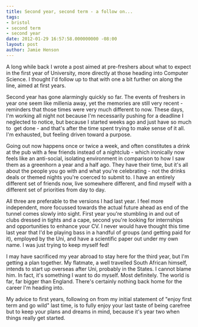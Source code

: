 ```yaml
---
title: Second year, second term - a follow on...
tags:
- bristol
- second term
- second year
date: 2012-01-29 16:57:58.000000000 -08:00
layout: post
author: Jamie Henson
---
```


A long while back I wrote a post aimed at pre-freshers about what to expect in the first year of University, more directly at those heading into Computer Science. I thought I'd follow up to that with one a bit further on along the line, aimed at first years.

Second year has gone alarmingly quickly so far. The events of freshers in year one seem like millenia away, yet the memories are still very recent - reminders that those times were very much different to now. These days, I'm working all night not because I'm necessarily pushing for a deadline I neglected to notice, but because I started weeks ago and just have so much to  get done - and that's after the time spent trying to make sense of it all. I'm exhausted, but feeling driven toward a purpose.

<!-- more -->

Going out now happens once or twice a week, and often constitutes a drink at the pub with a few friends instead of a nightclub - which ironically now feels like an anti-social, isolating environment in comparison to how I saw them as a greenhorn a year and a half ago. They have their time, but it's all about the people you go with and what you're celebrating - not the drinks deals or themed nights you're coerced to submit to. I have an entirely different set of friends now, live somewhere different, and find myself with a different set of priorities from day to day.

All three are preferable to the versions I had last year. I feel more independent, more focussed towards the actual future ahead as end of the tunnel comes slowly into sight. First year you're stumbling in and out of clubs dressed in tights and a cape, second you're looking for internships and opportunities to enhance your CV. I never would have thought this time last year that I'd be playing bass in a handful of groups (and getting paid for it), employed by the Uni, and have a scientific paper out under my own name. I was just trying to keep myself fed!

I may have sacrificed my year abroad to stay here for the third year, but I'm getting a plan together. My flatmate, a well travelled South African himself, intends to start up overseas after Uni, probably in the States. I cannot blame him. In fact, it's something I want to do myself. Most definitely. The world is far, far bigger than England. There's certainly nothing back home for the career I'm heading into.

My advice to first years, following on from my initial statement of "enjoy first term and go wild" last time, is to fully enjoy your last taste of being carefree but to keep your plans and dreams in mind, because it's year two when things really get started.

